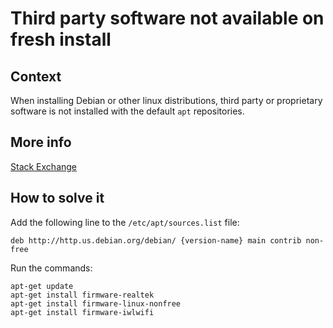# Third party software not available on fresh install

## Context

When installing Debian or other linux distributions, third party or proprietary software is not installed with the default `apt` repositories.

## More info

[Stack Exchange](https://serverfault.com/questions/240920/how-do-i-enable-non-free-packages-on-debian)

## How to solve it

Add the following line to the `/etc/apt/sources.list` file:

```
deb http://http.us.debian.org/debian/ {version-name} main contrib non-free
```

Run the commands:

```
apt-get update
apt-get install firmware-realtek
apt-get install firmware-linux-nonfree
apt-get install firmware-iwlwifi
```
